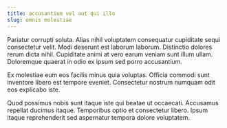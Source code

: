 ```yaml
---
title: accusantium vel aut qui illo
slug: omnis molestiae
---
```


Pariatur corrupti soluta. Alias nihil voluptatem consequatur cupiditate sequi consectetur velit. Modi deserunt est laborum laborum. Distinctio dolores rerum dicta nihil. Cupiditate animi at vero earum veniam sunt illum ullam. Doloremque quaerat in odio ex ipsum sed porro accusantium.

Ex molestiae eum eos facilis minus quia voluptas. Officia commodi sunt inventore libero est tempore eveniet. Consectetur nostrum numquam odit eos explicabo iste.

Quod possimus nobis sunt itaque iste qui beatae ut occaecati. Accusamus repellat ducimus itaque. Temporibus optio et consectetur libero. Ipsum itaque reprehenderit sed aspernatur tempora dolore voluptatem.
